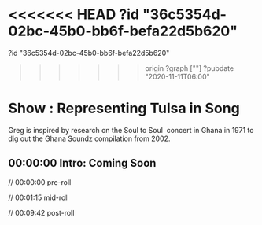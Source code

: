 <<<<<<< HEAD
?id "36c5354d-02bc-45b0-bb6f-befa22d5b620"
=======
?id "36c5354d-02bc-45b0-bb6f-befa22d5b620"
>>>>>>> origin
?graph [""]
?pubdate "2020-11-11T06:00"

# Show : Representing Tulsa in Song

Greg is inspired by research on the Soul to Soul  concert in Ghana in 1971 to dig out the Ghana Soundz compilation from 2002.

## 00:00:00 Intro: Coming Soon

// 00:00:00 pre-roll

// 00:01:15 mid-roll

// 00:09:42 post-roll
